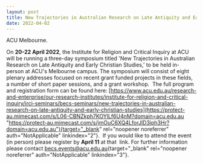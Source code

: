 ```yaml
---
layout: post
title: New Trajectories in Australian Research on Late Antiquity and Early Christian Studies
date: 2022-04-02
---
```


ACU Melbourne.

On **20-22 April 2022**, the Institute for
Religion and Critical Inquiry at ACU will be running a three-day
symposium titled 'New Trajectories in Australian Research on Late
Antiquity and Early Christian Studies,' to be held in-person at ACU's
Melbourne campus. The symposium will consist of eight plenary addresses
focused on recent grant funded projects in these fields, a number of
short paper sessions, and a grant workshop.  The full program and
registration form can be found
here: [https://www.acu.edu.au/research-and-enterprise/our-research-institutes/institute-for-religion-and-critical-inquiry/irci-seminars/becs-seminars/new-trajectories-in-australian-research-on-late-antiquity-and-early-christian-studies](https://protect-au.mimecast.com/s/L06-CBNZkph7KOYlLf6U4nM?domain=acu.edu.au "https://protect-au.mimecast.com/s/jmOuC6XQ4LforJlD3iph3Hr?domain=acu.edu.au"){target="_blank"
rel="noopener noreferrer" auth="NotApplicable" linkindex="2"}.  If you
would like to attend the event (in person) please register by **April
11** at that  link. For further information please
contact [becs.events@acu.edu.au](mailto:becs.events@acu.edu.au "mailto:becs.events@acu.edu.au"){target="_blank"
rel="noopener noreferrer" auth="NotApplicable" linkindex="3"}.
